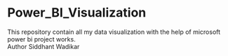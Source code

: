 # Power_BI_Visualization
This repository contain all my data visualization with the help of microsoft power bi project works.
<br>
Author Siddhant Wadikar
